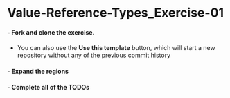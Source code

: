 # Value-Reference-Types_Exercise-01

#### - Fork and clone the exercise. 
   - You can also use the **Use this template** button, which will start a new repository without any of the previous commit history
#### - Expand the **regions**
#### - Complete all of the TODOs

